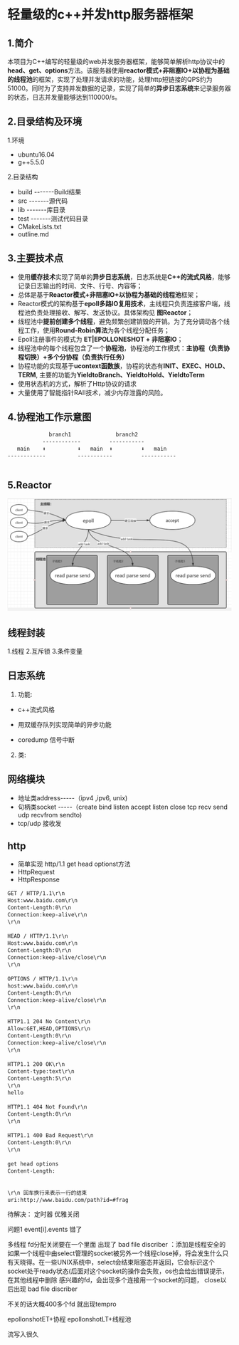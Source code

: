 # 轻量级的c++并发http服务器框架
## 1.简介
本项目为C++编写的轻量级的web并发服务器框架，能够简单解析http协议中的**head、get、options**方法。该服务器使用**reactor模式+非阻塞IO+以协程为基础的线程池**的框架，实现了处理并发请求的功能，处理http短链接的QPS约为51000。同时为了支持并发数据的记录，实现了简单的**异步日志系统**来记录服务器的状态，日志并发量能够达到110000/s。
## 2.目录结构及环境
1.环境
+ ubuntu16.04  
+ g++5.5.0  

2.目录结构
+ build     -------Build结果
+ src       -------源代码
+ lib       -------库目录
+ test      -------测试代码目录
+ CMakeLists.txt
+ outline.md
## 3.主要技术点
+ 使用**缓存技术**实现了简单的**异步日志系统**，日志系统是**C++的流式风格**，能够记录日志输出的时间、文件、行号、内容等；
+ 总体是基于**Reactor模式+非阻塞IO+以协程为基础的线程池**框架；
+ Reactor模式的架构基于**epoll多路IO复用技术**，主线程只负责连接客户端，线程池负责处理接收、解写、发送协议。具体架构见 **图Reactor**；
+ 线程池中**提前创建多个线程**，避免频繁创建销毁的开销。为了充分调动各个线程工作，使用**Round-Robin算法**为各个线程分配任务；
+ Epoll注册事件的模式为 **ET|EPOLLONESHOT + 非阻塞IO**；
+ 线程池中的每个线程包含了一个**协程池**，协程池的工作模式：**主协程（负责协程切换）+多个分协程（负责执行任务）**
+ 协程功能的实现基于**ucontext函数族**，协程的状态有**INIT、EXEC、HOLD、TERM**, 主要的功能为**YieldtoBranch、YieldtoHold、YieldtoTerm**
+ 使用状态机的方式，解析了Http协议的请求
+ 大量使用了智能指针RAII技术，减少内存泄露的风险。
## 4.协程池工作示意图
```
             branch1              branch2
           ------------         -----------
   main    ⬆          ⬇   main  ⬆         ⬇   main
------------          -----------         -----------
                              
```
## 5.Reactor
![reactor](https://github.com/925821933/NetFrame/blob/master/reactor.png)
## 线程封装
1.线程 2.互斥锁 3.条件变量
## 日志系统
1. 功能:   
+ c++流式风格
+ 用双缓存队列实现简单的异步功能

+ coredump 信号中断 
2. 类:
## 网络模块

+ 地址类address-----（ipv4 ,ipv6, unix)
+ 句柄类socket -----（create bind listen accept listen  close    tcp recv send  udp recvfrom sendto)
+ tcp/udp 接收发

## http
+ 简单实现 http/1.1 get head optionst方法
+ HttpRequest
+ HttpResponse
```
GET / HTTP/1.1\r\n
Host:www.baidu.com\r\n
Content-Length:0\r\n
Connection:keep-alive\r\n
\r\n

HEAD / HTTP/1.1\r\n
Host:www.baidu.com\r\n
Content-Length:0\r\n
Connection:keep-alive/close\r\n
\r\n

OPTIONS / HTTP/1.1\r\n
host:www.baidu.com\r\n
Content-Length:0\r\n
Connection:keep-alive/close\r\n
\r\n

HTTP1.1 204 No Content\r\n
Allow:GET,HEAD,OPTIONS\r\n
Content-Length:0\r\n
Connection:keep-alive/close\r\n
\r\n

HTTP1.1 200 OK\r\n
Content-type:text\r\n
Content-Length:5\r\n
\r\n
hello

HTTP1.1 404 Not Found\r\n
Content-Length:0\r\n
\r\n

HTTP1.1 400 Bad Request\r\n
Content-Length:0\r\n
\r\n

get head options
Content-Length:


\r\n 回车换行来表示一行的结束
uri:http://www.baidu.com/path?id=#frag
```


待解决：
定时器
优雅关闭



问题1 event[i].events 错了

多线程 fd分配关闭要在一个里面   出现了 bad file discriber  ：添加是线程安全的  如果一个线程中由select管理的socket被另外一个线程close掉，将会发生什么只有天晓得。在一些UNIX系统中，select会结束阻塞态并返回，它会标识这个socket处于ready状态(后面对这个socket的操作会失败，os也会给出错误提示， 在其他线程中删除 感兴趣的fd，会出现多个连接用一个socket的问题， close以后出现 bad file discriber

不关的话大概400多个fd 就出现tempro

epollonshotET+协程
epollonshotLT+线程池


流写入很久
